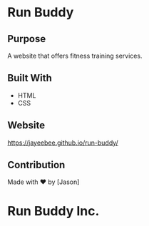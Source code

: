 # Run Buddy

## Purpose
A website that offers fitness training services.

## Built With
* HTML
* CSS

## Website
https://jayeebee.github.io/run-buddy/

## Contribution
Made with ❤️ by [Jason]

# Run Buddy Inc.